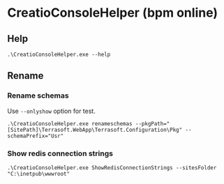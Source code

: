 ﻿# CreatioConsoleHelper (bpm online)

## Help

`.\CreatioConsoleHelper.exe --help`

## Rename 

### Rename schemas

Use `--onlyshow` option for test.

```shell
.\CreatioConsoleHelper.exe renameschemas --pkgPath="[SitePath]\Terrasoft.WebApp\Terrasoft.Configuration\Pkg" --schemaPrefix="Usr"
```

### Show redis connection strings

```shell
.\CreatioConsoleHelper.exe ShowRedisConnectionStrings --sitesFolder "C:\inetpub\wwwroot"
```